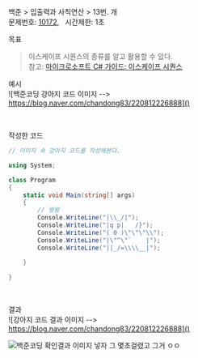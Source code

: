 
백준 > 입출력과 사칙연산 > 13번. 개    
문제번호: [10172](https://www.acmicpc.net/problem/10172), &nbsp; 시간제한: 1초

목표     
>이스케이프 시퀀스의 종류를 알고 활용할 수 있다.    
>참고: [마이크로소프트 C# 가이드: 이스케이프 시퀀스](https://learn.microsoft.com/ko-kr/cpp/c-language/escape-sequences?view=msvc-170)

예시    
![백준코딩 강아지 코드 이미지 --> https://blog.naver.com/chandong83/220812226888]()

<br>

작성한 코드   

```cs
// 이미지 속 강아지 코드를 작성해본다.    

using System;

class Program
{
    static void Main(string[] args)
    {   
        // 왕왕     
        Console.WriteLine("|\\_/|");
        Console.WriteLine("|q p|   /}");
        Console.WriteLine("( 0 )\"\"\"\\");
        Console.WriteLine("|\"^\"`    |");
        Console.WriteLine("||_/=\\\\__|");        

    }    
    
}
```
<br>

결과    
![강아지 코드 결과 이미지 --> https://blog.naver.com/chandong83/220812226888]()
    
![백준코딩 확인결과 이미지 넣자 그 몇초걸렸고 그거 ㅇㅇ]()